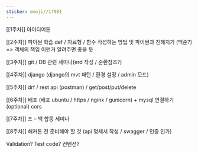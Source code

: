 ```yaml
---
sticker: emoji//1f981
---
```

[[1주차]] 아이디어톤

[[2주차]] 파이썬 학습 def / 자료형 / 함수 작성하는 방법 및 파이썬과 친해지기 (백준?) => 객체의 책임 이런거 알려주면 좋을 듯

[[3주차]] git / DB 관련 세미나(erd 작성 / 순환참조?)

[[4주차]] django (django의 mvt 패턴 / 환경 설정 / admin 모드)

[[5주차]] drf / rest api (postman) / get/post/put/delete

[[6주차]] 배포 (배포 ubuntu / https / nginx / gunicorn) + mysql 연결하기 (optional) cors

[[7주차]] 프 – 백 합동 세미나

[[8주차]] 해커톤 전 준비해야 할 것 (api 명세서 작성 / swagger / 인증 인가)

Validation? Test code? 컨벤션?